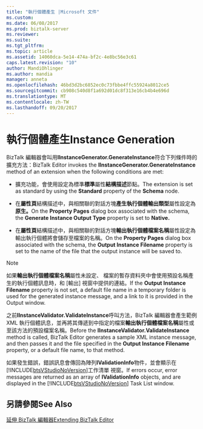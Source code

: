 ```yaml
---
title: "執行個體產生 |Microsoft 文件"
ms.custom: 
ms.date: 06/08/2017
ms.prod: biztalk-server
ms.reviewer: 
ms.suite: 
ms.tgt_pltfrm: 
ms.topic: article
ms.assetid: 14060dca-5e14-474a-bf2c-4e8bc56e3c61
caps.latest.revision: "10"
author: MandiOhlinger
ms.author: mandia
manager: anneta
ms.openlocfilehash: 46bd3d2bc6852ec0c73fbbe4ffc55924a8012ce5
ms.sourcegitcommit: cb908c540d8f1a692d01dc8f313e16cb4b4e696d
ms.translationtype: MT
ms.contentlocale: zh-TW
ms.lasthandoff: 09/20/2017
---
```

# <a name="instance-generation"></a><span data-ttu-id="d7ed8-102">執行個體產生</span><span class="sxs-lookup"><span data-stu-id="d7ed8-102">Instance Generation</span></span>
<span data-ttu-id="d7ed8-103">BizTalk 編輯器會叫用**IInstanceGenerator.GenerateInstance**符合下列條件時的擴充方法：</span><span class="sxs-lookup"><span data-stu-id="d7ed8-103">BizTalk Editor invokes the **IInstanceGenerator.GenerateInstance** method of an extension when the following conditions are met:</span></span>  
  
-   <span data-ttu-id="d7ed8-104">擴充功能，會使用設定為標準**標準**屬性**結構描述**節點。</span><span class="sxs-lookup"><span data-stu-id="d7ed8-104">The extension is set as standard by using the **Standard** property of the **Schema** node.</span></span>  
  
-   <span data-ttu-id="d7ed8-105">在**屬性頁**結構描述中，與相關聯的對話方塊**產生執行個體輸出類型**屬性設定為**原生。**</span><span class="sxs-lookup"><span data-stu-id="d7ed8-105">On the **Property Pages** dialog box associated with the schema, the **Generate Instance Output Type** property is set to **Native.**</span></span>  
  
-   <span data-ttu-id="d7ed8-106">在**屬性頁**結構描述中，與相關聯的對話方塊**輸出執行個體檔案名稱**屬性設定為輸出執行個體將會儲存至檔案的名稱。</span><span class="sxs-lookup"><span data-stu-id="d7ed8-106">On the **Property Pages** dialog box associated with the schema, the **Output Instance Filename** property is set to the name of the file that the output instance will be saved to.</span></span>  
  
> [!NOTE]
>  <span data-ttu-id="d7ed8-107">如果**輸出執行個體檔案名稱**屬性未設定、 檔案的暫存資料夾中會使用預設名稱產生的執行個體訊息時，和 [輸出] 視窗中提供的連結。</span><span class="sxs-lookup"><span data-stu-id="d7ed8-107">If the **Output Instance Filename** property is not set, a default file name in a temporary folder is used for the generated instance message, and a link to it is provided in the Output window.</span></span>  
  
 <span data-ttu-id="d7ed8-108">之前**IInstanceValidator.ValidateInstance**呼叫方法，BizTalk 編輯器會產生範例 XML 執行個體訊息，並再將其傳遞到中指定的檔案**輸出執行個體檔案名稱**屬性或至該方法的預設檔案名稱。</span><span class="sxs-lookup"><span data-stu-id="d7ed8-108">Before the **IInstanceValidator.ValidateInstance** method is called, BizTalk Editor generates a sample XML instance message, and then passes it and the file specified in the **Output Instance Filename** property, or a default file name, to that method.</span></span>  
  
 <span data-ttu-id="d7ed8-109">如果發生錯誤，錯誤訊息會傳回為陣列**IValidationInfo**物件，並會顯示在[!INCLUDE[btsVStudioNoVersion](../includes/btsvstudionoversion-md.md)]工作清單 視窗。</span><span class="sxs-lookup"><span data-stu-id="d7ed8-109">If errors occur, error messages are returned as an array of **IValidationInfo** objects, and are displayed in the [!INCLUDE[btsVStudioNoVersion](../includes/btsvstudionoversion-md.md)] Task List window.</span></span>  
  
## <a name="see-also"></a><span data-ttu-id="d7ed8-110">另請參閱</span><span class="sxs-lookup"><span data-stu-id="d7ed8-110">See Also</span></span>  
 [<span data-ttu-id="d7ed8-111">延伸 BizTalk 編輯器</span><span class="sxs-lookup"><span data-stu-id="d7ed8-111">Extending BizTalk Editor</span></span>](../core/extending-biztalk-editor.md)
